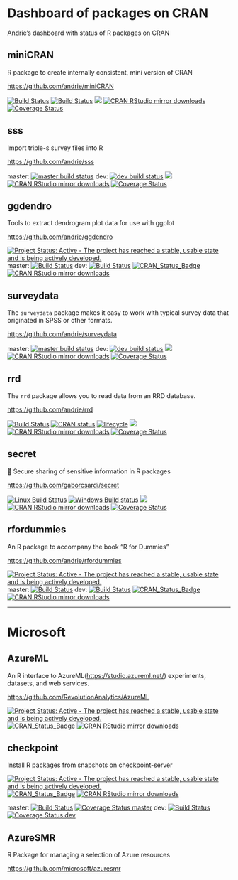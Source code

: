 Dashboard of packages on CRAN
================

Andrie’s dashboard with status of R packages on CRAN

## miniCRAN

R package to create internally consistent, mini version of CRAN

<https://github.com/andrie/miniCRAN>

[![Build
Status](https://travis-ci.org/andrie/miniCRAN.svg?branch=master)](https://travis-ci.org/andrie/miniCRAN)
[![Build
Status](https://travis-ci.org/andrie/miniCRAN.svg?branch=dev)](https://travis-ci.org/andrie/miniCRAN)
[![](http://www.r-pkg.org/badges/version/miniCRAN)](http://www.r-pkg.org/pkg/miniCRAN)
[![CRAN RStudio mirror
downloads](http://cranlogs.r-pkg.org/badges/miniCRAN)](http://www.r-pkg.org/pkg/miniCRAN)
[![Coverage
Status](https://img.shields.io/codecov/c/github/andrie/miniCRAN/master.svg)](https://codecov.io/github/andrie/miniCRAN?branch=master)

## sss

Import triple-s survey files into R

<https://github.com/andrie/sss>

master: [![master build
status](https://travis-ci.org/andrie/sss.svg?branch=master)](https://travis-ci.org/andrie/sss)
dev: [![dev build
status](https://travis-ci.org/andrie/sss.svg?branch=dev)](https://travis-ci.org/andrie/sss)
[![](http://www.r-pkg.org/badges/version/sss)](http://www.r-pkg.org/pkg/sss)
[![CRAN RStudio mirror
downloads](http://cranlogs.r-pkg.org/badges/sss)](http://www.r-pkg.org/pkg/secret)
[![Coverage
Status](https://img.shields.io/codecov/c/github/andrie/sss/master.svg)](https://codecov.io/github/andrie/sss?branch=master)

## ggdendro

Tools to extract dendrogram plot data for use with ggplot

<https://github.com/andrie/ggdendro>

[![Project Status: Active - The project has reached a stable, usable
state and is being actively
developed.](http://www.repostatus.org/badges/latest/active.svg)](http://www.repostatus.org/#active)
master:
[<img src="https://travis-ci.org/andrie/ggdendro.svg?branch=master" alt="Build Status" />](https://travis-ci.org/andrie/ggdendro)
dev:
[<img src="https://travis-ci.org/andrie/ggdendro.svg?branch=dev" alt="Build Status" />](https://travis-ci.org/andrie/ggdendro)
[![CRAN\_Status\_Badge](http://www.r-pkg.org/badges/version/ggdendro)](http://cran.r-project.org/package=ggdendro)
[![CRAN RStudio mirror
downloads](http://cranlogs.r-pkg.org/badges/ggdendro)](http://www.r-pkg.org/pkg/ggdendro)

## surveydata

The `surveydata` package makes it easy to work with typical survey data
that originated in SPSS or other formats.

<https://github.com/andrie/surveydata>

master: [![master build
status](https://travis-ci.org/andrie/surveydata.svg?branch=master)](https://travis-ci.org/andrie/surveydata)
dev: [![dev build
status](https://travis-ci.org/andrie/surveydata.svg?branch=dev)](https://travis-ci.org/andrie/surveydata)
[![](http://www.r-pkg.org/badges/version/surveydata)](http://www.r-pkg.org/pkg/surveydata)
[![CRAN RStudio mirror
downloads](http://cranlogs.r-pkg.org/badges/surveydata)](http://www.r-pkg.org/pkg/surveydata)
[![Coverage
Status](https://img.shields.io/codecov/c/github/andrie/surveydata/master.svg)](https://codecov.io/github/andrie/surveydata?branch=master)

## rrd

The `rrd` package allows you to read data from an RRD database.

<https://github.com/andrie/rrd>

[![Build
Status](https://travis-ci.org/andrie/rrd.svg?branch=master)](https://travis-ci.org/andrie/rrd)
[![CRAN
status](https://www.r-pkg.org/badges/version/rrd)](https://cran.r-project.org/package=rrd)
[![lifecycle](https://img.shields.io/badge/lifecycle-maturing-blue.svg)](https://www.tidyverse.org/lifecycle/#maturing)
[![](http://www.r-pkg.org/badges/version/rrd)](http://www.r-pkg.org/pkg/rrd)
[![CRAN RStudio mirror
downloads](http://cranlogs.r-pkg.org/badges/rrd)](http://www.r-pkg.org/pkg/rrd)
[![Coverage
Status](https://img.shields.io/codecov/c/github/andrie/rrd/master.svg)](https://codecov.io/github/andrie/rrd?branch=master)

## secret

🔐 Secure sharing of sensitive information in R packages

<https://github.com/gaborcsardi/secret>

[![Linux Build
Status](https://travis-ci.org/gaborcsardi/secret.svg?branch=master)](https://travis-ci.org/gaborcsardi/secret)
[![Windows Build
status](https://ci.appveyor.com/api/projects/status/github/gaborcsardi/secret?svg=true)](https://ci.appveyor.com/project/gaborcsardi/secret)
[![](http://www.r-pkg.org/badges/version/secret)](http://www.r-pkg.org/pkg/secret)
[![CRAN RStudio mirror
downloads](http://cranlogs.r-pkg.org/badges/secret)](http://www.r-pkg.org/pkg/secret)
[![Coverage
Status](https://img.shields.io/codecov/c/github/andrie/secret/master.svg)](https://codecov.io/github/andrie/secret?branch=master)

## rfordummies

An R package to accompany the book “R for Dummies”

<https://github.com/andrie/rfordummies>

[![Project Status: Active - The project has reached a stable, usable
state and is being actively
developed.](http://www.repostatus.org/badges/latest/active.svg)](http://www.repostatus.org/#active)
master:
[<img src="https://travis-ci.org/andrie/rfordummies.svg" alt="Build Status" />](https://travis-ci.org/andrie/rfordummies)
dev:
[<img src="https://travis-ci.org/andrie/rfordummies.svg?branch=dev" alt="Build Status" />](https://travis-ci.org/andrie/rfordummies)
[![CRAN\_Status\_Badge](http://www.r-pkg.org/badges/version/rfordummies)](http://cran.r-project.org/package=rfordummies)
[![CRAN RStudio mirror
downloads](http://cranlogs.r-pkg.org/badges/rfordummies)](http://www.r-pkg.org/pkg/rfordummies)

-----

# Microsoft

## AzureML

An R interface to AzureML(<https://studio.azureml.net/>) experiments,
datasets, and web services.

<https://github.com/RevolutionAnalytics/AzureML>

[![Project Status: Active - The project has reached a stable, usable
state and is being actively
developed.](http://www.repostatus.org/badges/latest/active.svg)](http://www.repostatus.org/#active)
[![CRAN\_Status\_Badge](http://www.r-pkg.org/badges/version/AzureML)](http://cran.r-project.org/package=AzureML)
[![CRAN RStudio mirror
downloads](http://cranlogs.r-pkg.org/badges/AzureML)](http://www.r-pkg.org/pkg/AzureML)

## checkpoint

Install R packages from snapshots on checkpoint-server

[![Project Status: Active - The project has reached a stable, usable
state and is being actively
developed.](http://www.repostatus.org/badges/latest/active.svg)](http://www.repostatus.org/#active)
[![CRAN\_Status\_Badge](http://www.r-pkg.org/badges/version/checkpoint)](http://cran.r-project.org/package=checkpoint)
[![CRAN RStudio mirror
downloads](http://cranlogs.r-pkg.org/badges/checkpoint)](http://www.r-pkg.org/pkg/checkpoint)

master: [![Build
Status](https://travis-ci.org/RevolutionAnalytics/checkpoint.svg?branch=master)](https://travis-ci.org/RevolutionAnalytics/checkpoint)
[![Coverage Status
master](https://img.shields.io/codecov/c/github/RevolutionAnalytics/checkpoint/master.svg)](https://codecov.io/github/RevolutionAnalytics/checkpoint?branch=master)
dev: [![Build
Status](https://travis-ci.org/RevolutionAnalytics/checkpoint.svg?branch=dev)](https://travis-ci.org/RevolutionAnalytics/checkpoint)
[![Coverage Status
dev](https://img.shields.io/codecov/c/github/RevolutionAnalytics/checkpoint/dev.svg)](https://codecov.io/github/RevolutionAnalytics/checkpoint?branch=dev)

## AzureSMR

R Package for managing a selection of Azure resources

<https://github.com/microsoft/azuresmr>
